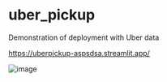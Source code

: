 # uber_pickup

Demonstration of deployment with Uber data

https://uberpickup-aspsdsa.streamlit.app/

![image](https://github.com/user-attachments/assets/383508c2-6351-4b99-9427-2bfec1b34753)
